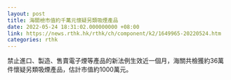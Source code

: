 ```yaml
---
layout: post
title: 海關檢市值約千萬元懷疑另類吸煙產品
date: 2022-05-24 18:31:02.000000000 +08:00
link: https://news.rthk.hk/rthk/ch/component/k2/1649965-20220524.htm
categories: rthk
---
```


禁止進口、製造、售賣電子煙等產品的新法例生效近一個月，海關共檢獲約36萬件懷疑另類吸煙產品，估計市值約1000萬元。
